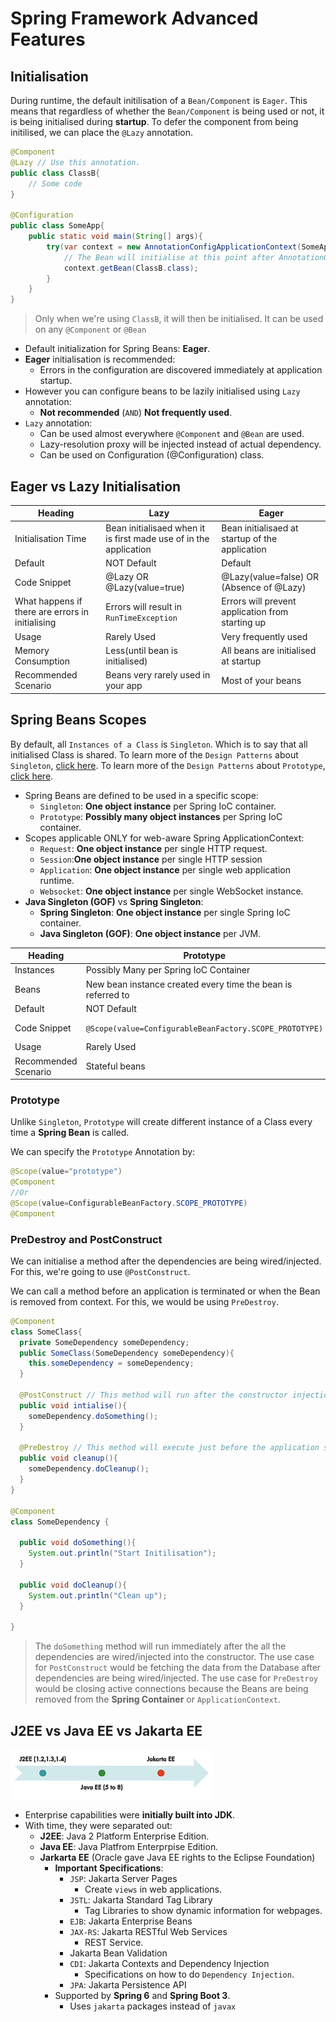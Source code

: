 # Spring Framework Advanced Features

## Initialisation

During runtime, the default initilisation of a `Bean/Component` is `Eager`. This means that regardless of whether the `Bean/Component` is being used or not, it is being initialised during **startup**. To defer the component from being initilised, we can place the `@Lazy` annotation.

```Java
@Component
@Lazy // Use this annotation.
public class ClassB{
    // Some code
}

@Configuration
public class SomeApp{
    public static void main(String[] args){
        try(var context = new AnnotationConfigApplicationContext(SomeApp.class)){
            // The Bean will initialise at this point after AnnotationConfigApplicationContext
            context.getBean(ClassB.class);
        }
    }
}
```

> Only when we're using `ClassB`, it will then be initialised. It can be used on any `@Component` or `@Bean`

- Default initialization for Spring Beans: **Eager**.
- **Eager** initialisation is recommended:
  - Errors in the configuration are discovered immediately at application startup.
- However you can configure beans to be lazily initialised using `Lazy` annotation:
  - **Not recommended** (`AND`) **Not frequently used**.
- `Lazy` annotation:
  - Can be used almost everywhere `@Component` and `@Bean` are used.
  - Lazy-resolution proxy will be injected instead of actual dependency.
  - Can be used on Configuration (@Configuration) class.

## Eager vs Lazy Initialisation

| Heading                                          | Lazy                                                              | Eager                                            |
| ------------------------------------------------ | ----------------------------------------------------------------- | ------------------------------------------------ |
| Initialisation Time                              | Bean initialisaed when it is first made use of in the application | Bean initialisaed at startup of the application  |
| Default                                          | NOT Default                                                       | Default                                          |
| Code Snippet                                     | @Lazy OR @Lazy(value=true)                                        | @Lazy(value=false) OR (Absence of @Lazy)         |
| What happens if there are errors in initialising | Errors will result in `RunTimeException`                          | Errors will prevent application from starting up |
| Usage                                            | Rarely Used                                                       | Very frequently used                             |
| Memory Consumption                               | Less(until bean is initialised)                                   | All beans are initialised at startup             |
| Recommended Scenario                             | Beans very rarely used in your app                                | Most of your beans                               |

## Spring Beans Scopes

By default, all `Instances of a Class` is `Singleton`. Which is to say that all initialised Class is shared.
To learn more of the `Design Patterns` about `Singleton`, [click here](https://refactoring.guru/design-patterns/singleton).
To learn more of the `Design Patterns` about `Prototype`, [click here](https://refactoring.guru/design-patterns/prototype).

- Spring Beans are defined to be used in a specific scope:
  - `Singleton`: **One object instance** per Spring IoC container.
  - `Prototype`: **Possibly many object instances** per Spring IoC container.
- Scopes applicable ONLY for web-aware Spring ApplicationContext:
  - `Request`: **One object instance** per single HTTP request.
  - `Session`:**One object instance** per single HTTP session
  - `Application`: **One object instance** per single web application runtime.
  - `Websocket`: **One object instance** per single WebSocket instance.
- **Java Singleton (GOF)** vs **Spring Singleton**:
  - **Spring Singleton**: **One object instance** per single Spring IoC container.
  - **Java Singleton (GOF)**: **One object instance** per JVM.

| Heading              | Prototype                                                    | Singleton                                                               |
| -------------------- | ------------------------------------------------------------ | ----------------------------------------------------------------------- |
| Instances            | Possibly Many per Spring IoC Container                       | One per Spring IoC Container                                            |
| Beans                | New bean instance created every time the bean is referred to | Same bean instance reused                                               |
| Default              | NOT Default                                                  | Default                                                                 |
| Code Snippet         | `@Scope(value=ConfigurableBeanFactory.SCOPE_PROTOTYPE)`      | `@Scope(value=ConfigurableBeanFactory.SCOPE_SINGLETON)` OR (By Default) |
| Usage                | Rarely Used                                                  | Very frequently used                                                    |
| Recommended Scenario | Stateful beans                                               | Stateless beans                                                         |

### Prototype

Unlike `Singleton`, `Prototype` will create different instance of a Class every time a **Spring Bean** is called.

We can specify the `Prototype` Annotation by:

```Java
@Scope(value="prototype")
@Component
//Or
@Scope(value=ConfigurableBeanFactory.SCOPE_PROTOTYPE)
@Component
```

### PreDestroy and PostConstruct

We can initialise a method after the dependencies are being wired/injected. For this, we're going to use `@PostConstruct`.

We can call a method before an application is terminated or when the Bean is removed from context. For this, we would be using `PreDestroy`.

```Java
@Component
class SomeClass{
  private SomeDependency someDependency;
  public SomeClass(SomeDependency someDependency){
    this.someDependency = someDependency;
  }

  @PostConstruct // This method will run after the constructor injection.
  public void intialise(){
    someDependency.doSomething();
  }

  @PreDestroy // This method will execute just before the application stops.
  public void cleanup(){
    someDependency.doCleanup();
  }
}

@Component
class SomeDependency {

  public void doSomething(){
    System.out.println("Start Initilisation");
  }

  public void doCleanup(){
    System.out.println("Clean up");
  }

}
```

> The `doSomething` method will run immediately after the all the dependencies are wired/injected into the constructor.
> The use case for `PostConstruct` would be fetching the data from the Database after dependencies are being wired/injected.
> The use case for `PreDestroy` would be closing active connections because the Beans are being removed from the **Spring Container** or `ApplicationContext`.

## J2EE vs Java EE vs Jakarta EE

![alt text](images/J2_J_Jar_EE.png)

- Enterprise capabilities were **initially built into JDK**.
- With time, they were separated out:
  - **J2EE**: Java 2 Platform Enterprise Edition.
  - **Java EE**: Java Platfrom Enterprpise Edition.
  - **Jarkarta EE** (Oracle gave Java EE rights to the Eclipse Foundation)
    - **Important Specifications**:
      - `JSP`: Jakarta Server Pages
        - Create `views` in web applications.
      - `JSTL`: Jakarta Standard Tag Library
        - Tag Libraries to show dynamic information for webpages.
      - `EJB`: Jakarta Enterprise Beans
      - `JAX-RS`: Jakarta RESTful Web Services
        - REST Service.
      - Jakarta Bean Validation
      - `CDI`: Jakarta Contexts and Dependency Injection
        - Specifications on how to do `Dependency Injection`.
      - `JPA`: Jakarta Persistence API
    - Supported by **Spring 6** and **Spring Boot 3**.
      - Uses `jakarta` packages instead of `javax`
